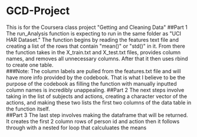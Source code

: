 # GCD-Project
This is for the Coursera class project "Getting and Cleaning Data"
##Part 1
The run_Analysis function is expecting to run in the same folder as "UCI HAR Dataset." 
The function begins by reading the features text file and creating a list of the rows that contain "mean()" or "std()" in it.
From there the function takes in the X_train.txt and X_test.txt files, provides column names, and removes all unnecessary columns.
After that it then uses rbind to create one table.<br>
###Note:
The column labels are pulled from the features.txt file and will have more info provided by the codebook.  That is what 
I believe to be the purpose of the codebook as filling the function with manually inputted column names is incredibly unappealing.
##Part 2
The next steps involve taking in the list of subjects and actions, creating a character vector of the actions, and making
these two lists the first two columns of the data table in the function itself.<br>
##Part 3
The last step involves making the dataframe that will be returned.  It creates the first 2 column rows of person id and action
then it follows through with a nested for loop that calculuates the means

